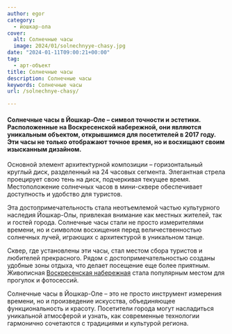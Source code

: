 ```yaml
---
author: egor
category:
  - йошкар-ола
cover:
  alt: Солнечные часы
  image: 2024/01/solnechnyye-chasy.jpg
date: "2024-01-11T09:00:21+00:00"
tag:
  - арт-объект
title: Солнечные часы
description: Солнечные часы
keywords: Солнечные часы
url: /solnechnye-chasy/

---
```

#### Солнечные часы в Йошкар-Оле – символ точности и эстетики. Расположенные на Воскресенской набережной, они являются уникальным объектом, открывшимся для посетителей в 2017 году. Эти часы не только отображают точное время, но и восхищают своим изысканным дизайном.

Основной элемент архитектурной композиции – горизонтальный круглый диск, разделенный на 24 часовых сегмента. Элегантная стрела проецирует свою тень на диск, подчеркивая текущее время. Местоположение солнечных часов в мини-сквере обеспечивает доступность и удобство для туристов.

Эта достопримечательность стала неотъемлемой частью культурного наследия Йошкар-Олы, привлекая внимание как местных жителей, так и гостей города. Солнечные часы стали не просто измерителями времени, но и символом восхищения перед величественностью солнечных лучей, играющих с архитектурой в уникальном танце.

Сквер, где установлены эти часы, стал местом сбора туристов и любителей прекрасного. Рядом с достопримечательностью созданы удобные зоны отдыха, что делает посещение еще более приятным. Живописная [Воскресенская набережная](/pamyatnik-lorenczo-medichi/) стала популярным местом для прогулок и фотосессий.

Солнечные часы в Йошкар-Оле – это не просто инструмент измерения времени, но и произведение искусства, объединяющее функциональность и красоту. Посетители города могут насладиться уникальной атмосферой и узнать, как современные технологии гармонично сочетаются с традициями и культурой региона.
